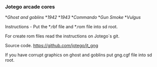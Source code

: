 ### Jotego arcade cores

  **Ghost and goblins*
  **1942*
  **1943*
  **Commando*
  **Gun Smoke*
  **Vulgus*

Instructions - Put the *.rbf file and *.rom file into sd root.

For create rom files read the instructions on Jotego´s git.

Source code. 
https://github.com/jotego/jt_gng

If you have corrupt graphics on ghost and goblins put gng.cgf file into sd root.
